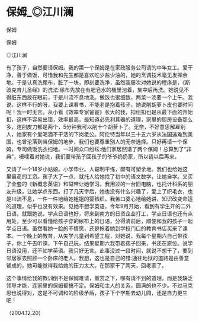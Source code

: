 # 保姆_◎江川澜

保姆

保姆

◎江川澜

有了孩子，自然要请保姆。我的第一个保姆是在家政服务公司请的中年女工。爱干净，善于做饭，可惜我和先生都是喜欢吃少盐少油的，她的烹调技术毫无发挥余地。于是认真洗尿布，脏了一块，即刻要洗净，虽然我屡次对她说的程序是，《斯波克育儿圣经》的洗法:尿布先放在有肥皂水的桶里泡着，集中后再洗。她说见不得脏东西放在眼前，于是川流不息地洗。做饭也很细致，两菜一汤要一个上午。我说，这样不行的呀，我要上课看书，不能老是抱着孩子。她说削胡萝卜皮也要时间呢！我一时无言。从小看《效率专家爸爸》长大的我，扣纽扣也是从最下面的开始扣，这样不容易出错，效率最高。最知道必先利其器的道理，家里的厨房设备那么多，连削皮刀都是两个，5分钟我可以削十个胡萝卜了。无奈，不好意思解雇别人，她家有个爱喝酒不干活的下岗老公。阿伦特当年以三十五六岁从法国逃难到美国，也曾沦落到当保姆的地步，我们也要尊重别人的无奈选择。只好再请一个保姆，专司做饭洗衣扫地。一时间众口纷纭:他们家居然请了两个保姆！总算到了“非典”，嗫嚅着对她说，我们要带孩子回孩子的爷爷奶奶家，所以请以后再来。

又请了一个18岁小姑娘。小学毕业。人聪明干练，颇有可塑余地。我们也给她这里最高的工资。孩子大了一点，就托人给她找了初中的语文数学，让她自学。又买了全套的《新概念英语》和磁带让她学习。我用过的一台旧电脑，也托计科系的朋友升级，让她学点东西。打了几天字后，她也没有什么兴趣了，爱上了织毛衣，也是川流不息，一件一件地给她姐姐的婴孩织。我苦口婆心地给她讲，知识改变命运的道理，似乎也没有效果。见她不想学英语，今年9月开始，看到有学生开的二外日语，就跟她说，学点日语也好，将来到南方的日资企业打工，学点日语也还有点用处，至少可以看懂给孩子穿的尿布上的日语，分得清前后，顺便和我的孩子一起学点日语。虽然看她一脸的不情愿，还是拖着她到学校门口的教育书店买来了课本。一个晚上的教育，从失学儿童到希望工程，对她说，我每个星期六自己带孩子，你上午去听课，下午自己玩。结果星期六我带着孩子回来，书还在原位。说学日语没用，还不如学英语。我只好无言。此事没过一段时间，就说不想干了，要到邻居家去照顾一个卧床的老人。我想，这也是自己的错:通往地狱的道路是由善意铺成的，她可能觉得我给她的压力太大。在那家干了两天，回老家了。

这个事情给我的教训倒不是保姆难请，重赏之下，哪有请不到的道理。而是我缺乏领导才能，连家里的保姆都搞不定。保姆和主人的关系，圆满的也不少。不过马克思也说得对，这是不可调和的阶级矛盾，孩子下个学期去幼儿园，还是自力更生吧！

（2004.12.20）